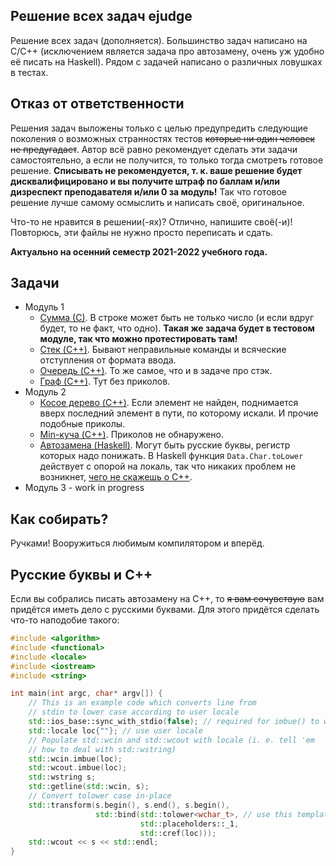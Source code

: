 ## Решение всех задач ejudge

Решение всех задач (дополняется). Большинство задач написано на C/C++ (исключением является задача про автозамену, очень уж удобно её писать на Haskell). Рядом с задачей написано о различных ловушках в тестах.

## Отказ от ответственности

Решения задач выложены только с целью предупредить следующие поколения о возможных странностях тестов ~~которые ни один человек не предугадает~~. Автор всё равно рекомендует сделать эти задачи самостоятельно, а если не получится, то только тогда смотреть готовое решение. __Списывать не рекомендуется, т. к. ваше решение будет дисквалифицировано и вы получите штраф по баллам и/или дизреспект преподавателя и/или 0 за модуль!__ Так что готовое решение лучше самому осмыслить и написать своё, оригинальное.

Что-то не нравится в решении(-ях)? Отлично, напишите своё(-и)! Повторюсь, эти файлы не нужно просто переписать и сдать.

__Актуально на осенний семестр 2021-2022 учебного года.__

## Задачи

* Модуль 1
    * [Сумма (С)](module1/sum/main.c).
        В строке может быть не только число (и если вдруг будет, то не факт, что одно). __Такая же задача будет в тестовом модуле, так что можно протестировать там!__
    * [Стек (C++)](module1/stack/main.cpp).
        Бывают неправильные команды и всяческие отступления от формата ввода.
    * [Очередь (C++)](module1/queue/main.cpp).
        То же самое, что и в задаче про стэк.
    * [Граф (C++)](module1/graph/main.cpp).
        Тут без приколов.
* Модуль 2
    * [Косое дерево (C++)](module2/splay_tree/main.cpp).
        Если элемент не найден, поднимается вверх последний элемент в пути, по которому искали. И прочие подобные приколы.
    * [Min-куча (C++)](module2/min_heap/main.cpp).
        Приколов не обнаружено.
    * [Автозамена (Haskell)](module2/autocorrection/Main.hs).
        Могут быть русские буквы, регистр которых надо понижать. В Haskell функция `Data.Char.toLower` действует с опорой на локаль, так что никаких проблем не возникнет, [чего не скажешь о C++](#русские-буквы-и-c).
* Модуль 3 - work in progress

## Как собирать?

Ручками! Вооружиться любимым компилятором и вперёд.

## Русские буквы и C++

Если вы собрались писать автозамену на C++, то ~~я вам сочувствую~~ вам придётся иметь дело с русскими буквами. Для этого придётся сделать что-то наподобие такого:

```cpp
#include <algorithm>
#include <functional>
#include <locale>
#include <iostream>
#include <string>

int main(int argc, char* argv[]) {
    // This is an example code which converts line from
    // stdin to lower case according to user locale
    std::ios_base::sync_with_stdio(false); // required for imbue() to work as intended
    std::locale loc{""}; // use user locale
    // Populate std::wcin and std::wcout with locale (i. e. tell 'em
    // how to deal with std::wstring)
    std::wcin.imbue(loc);
    std::wcout.imbue(loc);
    std::wstring s;
    std::getline(std::wcin, s);
    // Convert tolower case in-place
    std::transform(s.begin(), s.end(), s.begin(),
                   std::bind(std::tolower<wchar_t>, // use this template from <locale>
                             std::placeholders::_1,
                             std::cref(loc)));
    std::wcout << s << std::endl;
}
```
